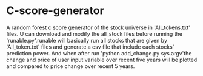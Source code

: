# C-score-generator
A random forest c score generator of the stock universe in 'All_tokens.txt' files. U can download and modify the all_stock files before running the 'runable.py'.runable will basically run all stocks that are given by 'All_token.txt' files and generate a csv file that include each stocks' prediction power. And when after run 'python add_change.py sys.argv'the change and price of user input variable over recent five years will be plotted and compared to price change over recent 5 years.
